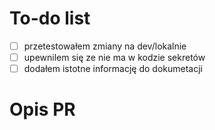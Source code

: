# To-do list
- [ ] przetestowałem zmiany na dev/lokalnie
- [ ] upewnilem się ze nie ma w kodzie sekretów
- [ ] dodałem istotne informację do dokumetacji

# Opis PR
